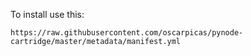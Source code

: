 To install use this:

    https://raw.githubusercontent.com/oscarpicas/pynode-cartridge/master/metadata/manifest.yml
